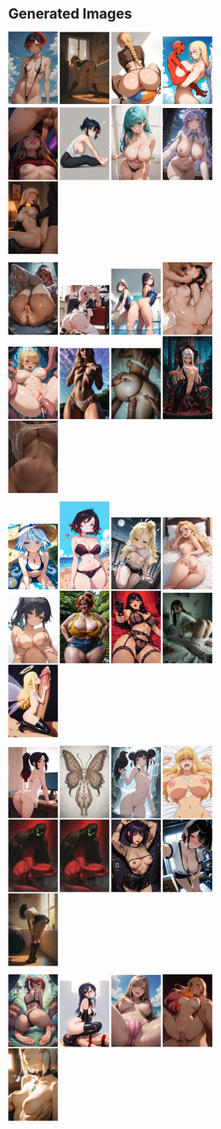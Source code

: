 # Generated Images



<img src="2025_10_05_01_thumb.webp" width="100"/> <img src="2025_10_05_02_thumb.webp" width="100"/> <img src="2025_10_05_03_thumb.webp" width="100"/> <img src="2025_10_05_04_thumb.webp" width="100"/> <img src="2025_10_05_05_thumb.webp" width="100"/> <img src="2025_10_05_06_thumb.webp" width="100"/> <img src="2025_10_05_07_thumb.webp" width="100"/> <img src="2025_10_05_08_thumb.webp" width="100"/> <img src="2025_10_05_09_thumb.webp" width="100"/>

<img src="2025_10_05_10_thumb.webp" width="100"/> <img src="2025_10_05_11_thumb.webp" width="100"/> <img src="2025_10_05_12_thumb.webp" width="100"/> <img src="2025_10_05_13_thumb.webp" width="100"/> <img src="2025_10_05_14_thumb.webp" width="100"/> <img src="2025_10_05_15_thumb.webp" width="100"/> <img src="2025_10_05_16_thumb.webp" width="100"/> <img src="2025_10_05_17_thumb.webp" width="100"/> <img src="2025_10_05_18_thumb.webp" width="100"/>

<img src="2025_10_05_19_thumb.webp" width="100"/> <img src="2025_10_05_20_thumb.webp" width="100"/> <img src="2025_10_05_21_thumb.webp" width="100"/> <img src="2025_10_05_22_thumb.webp" width="100"/> <img src="2025_10_05_23_thumb.webp" width="100"/> <img src="2025_10_05_24_thumb.webp" width="100"/> <img src="2025_10_05_25_thumb.webp" width="100"/> <img src="2025_10_05_26_thumb.webp" width="100"/> <img src="2025_10_05_27_thumb.webp" width="100"/>

<img src="2025_10_05_28_thumb.webp" width="100"/> <img src="2025_10_05_29_thumb.webp" width="100"/> <img src="2025_10_05_30_thumb.webp" width="100"/> <img src="2025_10_05_31_thumb.webp" width="100"/> <img src="2025_10_05_32_thumb.webp" width="100"/> <img src="2025_10_05_33_thumb.webp" width="100"/> <img src="2025_10_05_34_thumb.webp" width="100"/> <img src="2025_10_05_35_thumb.webp" width="100"/> <img src="2025_10_05_36_thumb.webp" width="100"/>

<img src="2025_10_05_37_thumb.webp" width="100"/> <img src="2025_10_05_38_thumb.webp" width="100"/> <img src="2025_10_05_39_thumb.webp" width="100"/> <img src="2025_10_05_40_thumb.webp" width="100"/> <img src="2025_10_05_41_thumb.webp" width="100"/>